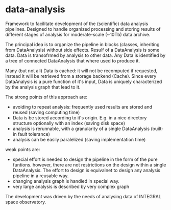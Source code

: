 data-analysis
=============

Framework to facilitate development of the (scientific) data analysis pipelines.
Designed to handle organized processing and storing results of  different stages of analysis for moderate-scale (~10Tb) data archive.

The principal idea is to organize the pipeline in blocks (classes, inheriting from DataAnalysis) without side effects. Resulf of a DataAnalysis is some data. Data is transofrmed by analysis to other data. Any Data is identified by a tree of connected DataAnalysis that where used to produce it.

Many (but not all) Data is cached: it will not be recomputed if requested, instead it will be retrieved from a storage backend (Cache). Since every DataAnalysis is a pure function of it's input, Data is uniquely characterized by the analysis graph that lead to it.

The strong points of this approach are:

* avoiding to repeat analysis: frequently used results are stored and reused (saving computing time)
* Data is be stored according to it's origin. E.g. in a nice directory structure optionally with an index (saving disk space)
* analysis is rerunnable, with a granularity of a single DataAnalysis (built-in fault tolerance)
* analysis can be easily paralelized (saving implementation time)

weak points are:

* special effort is needed to design the pipeline in the form of the pure funtions. however, there are not restrictions on the design within a single DataAnalysis. The effort to design is equivalnet to design any analysis pipeline in a reusable way.
* changing analysis graph is handled in special way.
* very large analysis is described by very complex graph


The development was driven by the needs of analysing data of INTEGRAL space observatory. 
